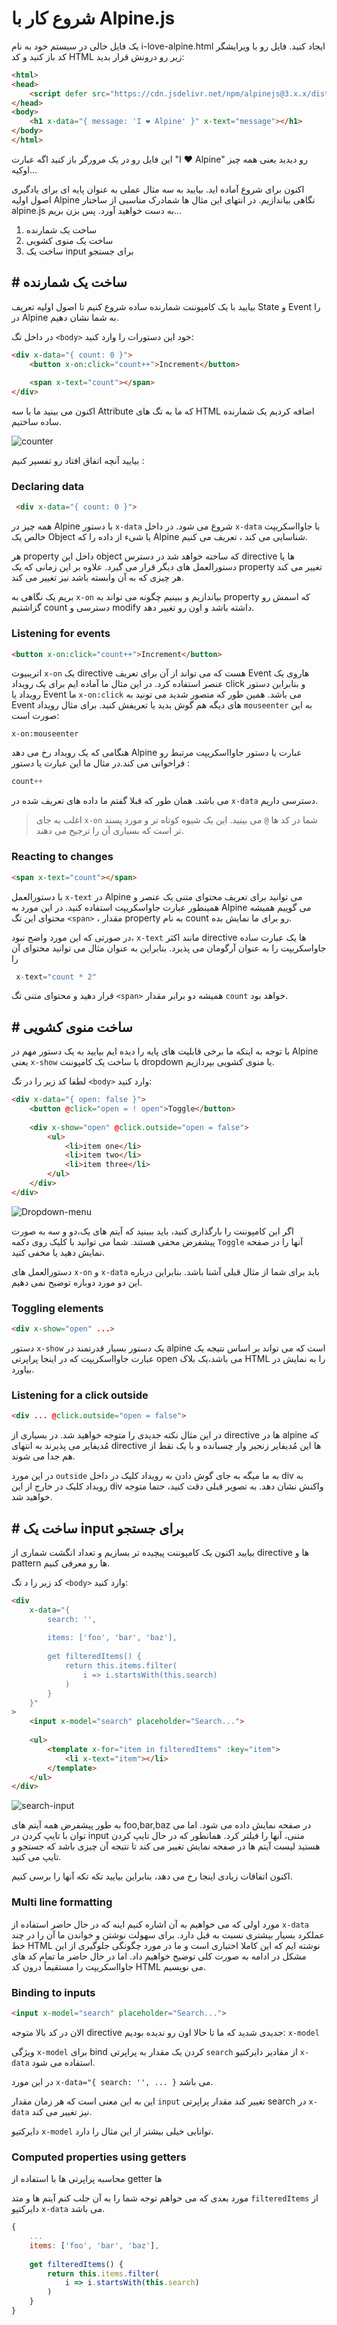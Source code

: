 # شروع کار با Alpine.js
یک فایل خالی در سیستم خود به نام i-love-alpine.html 
ایجاد کنید.
فایل رو با ویرایشگر کد باز کنید و کد HTML زیر رو درونش قرار بدید:
```html
<html>
<head>
    <script defer src="https://cdn.jsdelivr.net/npm/alpinejs@3.x.x/dist/cdn.min.js"></script>
</head>
<body>
    <h1 x-data="{ message: 'I ❤️ Alpine' }" x-text="message"></h1>
</body>
</html>
```
این فایل رو در یک مرورگر باز کنید اگه عبارت 
"I ❤️ Alpine"
رو دیدید یعنی همه چیز اوکیه...

اکنون برای شروع آماده اید. بیایید به سه مثال عملی به عنوان پایه ای برای یادگیری اصول اولیه 
Alpine
نگاهی بیاندازیم.
در انتهای این مثال ها شمادرک مناسبی از ساختار
alpine.js
به دست خواهید آورد. پس بزن بریم...

1. ساخت یک شمارنده
2. ساخت یک منوی کشویی
3.  ساخت یک input برای جستجو

## # ساخت یک شمارنده
بیایید با یک کامپوننت شمارنده ساده شروع کنیم تا اصول اولیه تعریف 
State
و 
Event
را در 
Alpine
به شما نشان دهیم.

در داخل تگ 
`<body>`
خود این دستورات را وارد کنید:
```html
<div x-data="{ count: 0 }">
    <button x-on:click="count++">Increment</button>
 
    <span x-text="count"></span>
</div>
```
اکنون می بینید ما با سه 
Attribute
که ما به تگ های
HTML
اضافه کردیم یک شمارنده ساده ساختیم.

![counter](../images/l1-cunter-example.gif)

بیایید آنچه اتفاق افتاد رو تفسیر کنیم :

### Declaring data
```html
 <div x-data="{ count: 0 }"> 
```

همه چیز در 
Alpine
با دستور
`x-data`
شروع می شود.
در داخل
`x-data`
با جاوااسکریپت  خالص یک 
Object 
یا شیء از داده را که 
Alpine
شناسایی می کند ، تعریف می کنیم.

هر
property
داخل این 
object
که ساخته خواهد شد در دسترس
directive
ها یا دستورالعمل های دیگر قرار می گیرد. علاوه بر این زمانی که یک 
property
تغییر می کند هر چیزی که به آن وابسته باشد نیز تغییر می کند.

بریم یک نگاهی به 
`x-on`
بیاندازیم و ببینیم چگونه می تواند به
property
که اسمش رو گزاشتیم 
count
دسترسی و 
modify
داشته باشد و اون رو تغییر دهد.
### Listening for events
```html
<button x-on:click="count++">Increment</button>
```
اتریبیوت
`x-on`
یک 
directive
هست که می تواند از آن برای تعریف 
Event
 هاروی یک عنصر استفاده کرد.
در این مثال ما آماده ایم برای یک رویداد
click
و بنابراین دستور رویداد یا
Event
ما
`x-on:click`
می باشد.
همین طور که متصور شدید می تونید به
Event
های دیگه هم گوش بدید یا تعریفش کنید.
برای مثال رویداد 
`mouseenter`
به این صورت است:

`x-on:mouseenter`

هنگامی که یک رویداد رخ می دهد 
Alpine
عبارت یا دستور جاوااسکریپت مرتبط رو فراخوانی می کند.در مثال ما این عبارت یا دستور :
```js 
count++
```
می باشد. همان طور که قبلا گفتم ما داده های تعریف شده در 
`x-data`
دسترسی داریم.

> اغلب به جای
> `x-on`
> شما در کد ها
> `@`
> می بینید. این یک شیوه کوتاه تر و مورد پسند تر است که بسیاری آن را ترجیح می دهند.

### Reacting to changes
```html
<span x-text="count"></span>
```
با دستورالعمل 
`x-text` 
در
Alpine
می توانید برای تعریف محتوای متنی یک عنصر و همینطور عبارت جاواسکریپت استفاده کنید.
در این مورد به
Alpine
می گوییم همیشه محتوای این تگ
`<span>`
، مقدار
property
به نام
count
رو برای ما نمایش بده.

در صورتی که این مورد واضح نبود،
`x-text`
مانند اکثر 
directive
ها یک عبارت ساده جاواسکریپت را به عنوان آرگومان می پذیرد. بنابراین به عنوان مثال می توانید محتوای آن را
```js
 x-text="count * 2"
```
قرار دهید و محتوای متنی تگ
`<span>`
همیشه دو برابر مقدار 
`count`
خواهد بود.

## # ساخت منوی کشویی
با توجه به اینکه ما برخی قابلیت های پایه را دیده ایم بیایید به یک دستور مهم در 
Alpine
یعنی 
`x-show`
با ساخت یک  کامپوننت
dropdown 
یا منوی کشویی بپردازیم.

لطفا کد زیر را در تگ
`<body>`
وارد کنید:

```html
<div x-data="{ open: false }">
    <button @click="open = ! open">Toggle</button>
 
    <div x-show="open" @click.outside="open = false">
        <ul>
            <li>item one</li>
            <li>item two</li>
            <li>item three</li>
        </ul>
    </div>
</div>
```
![Dropdown-menu](../images/l1-dropdown-example.gif)

اگر این کامپوننت را بارگذاری کنید، باید ببینید که آیتم های یک،دو و سه به صورت پیشفرض مخفی هستند. شما می توانید با کلیک روی دکمه
`Toggle`
آنها را در صفحه نمایش دهید یا مخفی کنید.

دستورالعمل های 
`x-on` و `x-data`
باید برای شما از مثال قبلی آشنا باشد.
بنابراین درباره این دو مورد دوباره توضیح نمی دهیم.

### Toggling elements

```html
<div x-show="open" ...>
```

دستور 
`x-show`
یک دستور بسیار قدرتمند در
alpine
است که می تواند بر اساس نتیجه یک عبارت  جاوااسکریپت که در اینجا پراپرتی
open
می باشد،یک بلاک
HTML
را به نمایش در بیاورد.

### Listening for a click outside
```html
<div ... @click.outside="open = false">
```

در این مثال نکته جدیدی را متوجه خواهید شد.
در بسیاری از 
directive
ها در 
alpine
که مُدیفایر می پذیرند به انتهای
directive
ها این مُدیفایر زنجیر وار چسبانده و با یک نقط از هم جدا می شوند.

در این مورد
`outside`
به ما میگه به جای گوش دادن به رویداد کلیک در داخل
div
به رویداد کلیک در خارج از این 
div
واکنش نشان دهد.
به تصویر قبلی دقت کنید، حتما متوجه خواهید شد.

## # ساخت یک input برای جستجو
بیایید اکنون یک کامپوننت پیچیده تر بسازیم و  تعداد انگشت شماری از
directive
ها و
pattern
ها رو معرفی کنیم.

کد زیر را د تگ
`<body>`
وارد کنید:
```html
<div
    x-data="{
        search: '',
 
        items: ['foo', 'bar', 'baz'],
 
        get filteredItems() {
            return this.items.filter(
                i => i.startsWith(this.search)
            )
        }
    }"
>
    <input x-model="search" placeholder="Search...">
 
    <ul>
        <template x-for="item in filteredItems" :key="item">
            <li x-text="item"></li>
        </template>
    </ul>
</div>
```
![search-input](../images/l1-search-input-example.gif)

به طور پیشفرض همه آیتم های 
foo,bar,baz
در صفحه نمایش داده می شود.
اما می توان با تایپ کردن در
input
متنی، آنها را فیلتر کرد.
همانطور که در حال تایپ کردن هستید لیست آیتم ها در صفحه نمایش تغییر می کند تا نتیجه آن چیزی باشد که جستجو و تایپ می کنید.

اکنون اتفاقات زیادی اینجا رخ می دهد، بنابراین بیایید تکه تکه آنها را برسی کنیم.

### Multi line formatting

مورد اولی که می خواهیم به آن اشاره کنیم اینه که در حال حاضر استفاده از
`x-data`
عملکرد بسیار بیشتری نسبت به قبل دارد.
برای سهولت نوشتن و خواندن  ما آن را در چند خط 
HTML
نوشته ایم که این کاملا اختیاری است و ما در مورد چگونگی جلوگیری از این مشکل در ادامه به صورت کلی توضیح خواهیم داد.
اما در حال حاضر ما تمام کد های جاوااسکریپت را مستقیماً درون کد 
HTML
می نویسیم.

### Binding to inputs

```html
<input x-model="search" placeholder="Search...">
```

الان در کد بالا متوجه
directive
جدیدی شدید که ما تا حالا اون رو ندیده بودیم:
`x-model`

ویژگی 
`x-model`
برای 
bind
کردن یک مقدار به پراپرتی
`search`
از مقادیر 
دایرکتیو
`x-data`
استفاده می شود.

در این مورد
`x-data="{ search: '', ... }`
می باشد.

این به این معنی است که هر زمان مقدار 
`input`
تغییر کند مقدار پراپرتی
search
در
`x-data`
نیز تغییر می کند.

دایرکتیو
`x-model`
توانایی خیلی بیشتر از این مثال را دارد.

### Computed properties using getters
محاسبه پراپرتی ها با استفاده از getter ها

مورد بعدی که می خواهم توجه شما را به آن جلب کنم آیتم ها و متد 
`filteredItems`
از دایرکتیو
`x-data`
می باشد.
```js
{
    ...
    items: ['foo', 'bar', 'baz'],
 
    get filteredItems() {
        return this.items.filter(
            i => i.startsWith(this.search)
        )
    }
}
```
